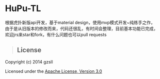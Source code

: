 # HuPu-TL
根据虎扑新版api开发，基于material design，使用mvp模式开发~纯练手之作，由于是从旧版本的修改而来，代码还很乱，有时间会整理，目前基本功能已完成，欢迎jrs来star和fork，有什么问题也可以pull requests

>## License

Copyright (c) 2014 gzsll

Licensed under the [Apache License, Version 3.0](http://opensource.org/licenses/GPL-3.0)
